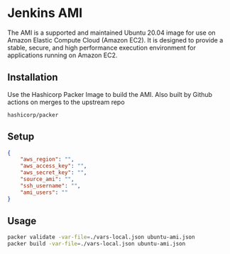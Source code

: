 #  Jenkins AMI 

The AMI is a supported and maintained Ubuntu 20.04 image for use on Amazon Elastic Compute Cloud (Amazon EC2). It is designed to provide a stable, secure, and high performance execution environment for applications running on Amazon EC2.

## Installation

Use the Hashicorp Packer Image to build the AMI. Also built by Github actions on merges to the upstream repo

```
hashicorp/packer
```

## Setup
```json
{
    "aws_region": "",
    "aws_access_key": "",
    "aws_secret_key": "",
    "source_ami": "",
    "ssh_username": "",
    "ami_users": ""
}
```

## Usage

```bash
packer validate -var-file=./vars-local.json ubuntu-ami.json
packer build -var-file=./vars-local.json ubuntu-ami.json
```
